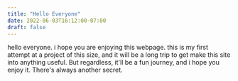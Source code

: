 ```yaml
---
title: "Hello Everyone"
date: 2022-06-03T16:12:00-07:00
draft: false
---
```


hello everyone. i hope you are enjoying this webpage.
this is my first attempt at a project of this size, and it will be a long trip to get make this site into anything useful.
But regardless, it'll be a fun journey, and i hope you enjoy it.
There's always another secret.
